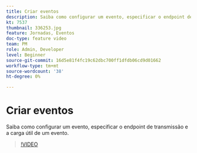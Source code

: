 ```yaml
---
title: Criar eventos
description: Saiba como configurar um evento, especificar o endpoint de transmissão e a carga útil de um evento.
kt: 7537
thumbnail: 336253.jpg
feature: Jornadas, Eventos
doc-type: feature video
team: PM
role: Admin, Developer
level: Beginner
source-git-commit: 16d5e81f4fc19c62dbc700ff1dfdb06cd9d01662
workflow-type: tm+mt
source-wordcount: '38'
ht-degree: 0%

---
```



# Criar eventos

Saiba como configurar um evento, especificar o endpoint de transmissão e a carga útil de um evento.

>[!VIDEO](https://video.tv.adobe.com/v/336253?quality=12)
